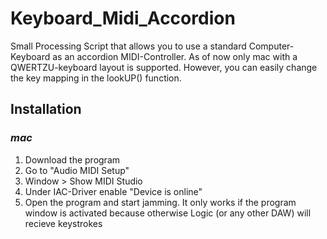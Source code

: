 # Keyboard_Midi_Accordion
Small Processing Script that allows you to use a standard Computer-Keyboard as an accordion MIDI-Controller. As of now only mac with a QWERTZU-keyboard layout is supported. However, you can easily change the key mapping in the lookUP() function.

## Installation
### *mac*
1. Download the program
2. Go to "Audio MIDI Setup"
3. Window > Show MIDI Studio
4. Under IAC-Driver enable "Device is online"
5. Open the program and start jamming. It only works if the program window is activated because otherwise Logic (or any other DAW) will recieve keystrokes
